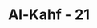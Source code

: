 ---
title: "Al-Kahf - 21"
no: 21
arabic_no: ٢١
ayah: وَكَذٰلِكَ اَعْثَرْنَا عَلَيْهِمْ لِيَعْلَمُوْٓا اَنَّ وَعْدَ اللّٰهِ حَقٌّ وَّاَنَّ السَّاعَةَ لَا رَيْبَ فِيْهَاۚ اِذْ يَتَنَازَعُوْنَ بَيْنَهُمْ اَمْرَهُمْ فَقَالُوا ابْنُوْا عَلَيْهِمْ بُنْيَانًاۗ رَبُّهُمْ اَعْلَمُ بِهِمْۗ قَالَ الَّذِيْنَ غَلَبُوْا عَلٰٓى اَمْرِهِمْ لَنَتَّخِذَنَّ عَلَيْهِمْ مَّسْجِدًا
translation: "Dan demikian (pula) Kami perlihatkan (manusia) dengan mereka, agar mereka tahu, bahwa janji Allah benar, dan bahwa (kedatangan) hari Kiamat tidak ada keraguan padanya. Ketika mereka berselisih tentang urusan mereka, maka mereka berkata, “Dirikanlah sebuah bangunan di atas (gua) mereka, Tuhan mereka lebih mengetahui tentang mereka.” Orang yang berkuasa atas urusan mereka berkata, “Kami pasti akan mendirikan sebuah rumah ibadah di atasnya.”"
tafsir: "Dalam ayat ini, dijelaskan keadaan mereka selanjutnya. Setelah Tamlikha pergi ke kota untuk berbelanja dengan membawa uang perak dari kawan-kawannya, ia melihat suasana kota Ephesus yang jauh berbeda dari apa yang diperkirakan. Saat datang ke kota itu, dia menemukan rakyatnya sudah beriman kepada Tuhan Yang Maha Esa. Namun demikian, di antara rakyatnya ada beriman penuh kepada kejadian hari kiamat, dan ada yang masih ragu. Ada yang mengatakan kiamat itu dengan roh saja, ada pula yang mengatakan kiamat itu dengan roh dan jasad.\n\nSebagaimana Allah membangkitkan Ashhabul Kahf itu dari tidurnya, supaya saling bertanya satu sama lain tentang diri mereka, sehingga keimanan mereka bertambah sempurna, demikian pulalah Tuhan mempertemukan penduduk kota itu dengan Ashhabul Kahf, ketika mereka berselisih tentang masalah hari kiamat. Dengan peristiwa Ashhabul Kahf, perselisihan mereka akan lenyap dan keimanan mereka kepada kekuasaan Tuhan akan menjadi sempurna. Mereka yakin bahwa hari kiamat itu benar-benar akan terjadi dan manusia akan dibangkitkan dari kubur dengan tubuh dan rohnya, seperti kebangkitan Ashhabul Kahf itu.\n\nMenurut riwayat Israiliyat, pangkal pertemuan mereka dengan Tamlikha terjadi ketika dia mengeluarkan uang peraknya untuk membayar harga makanan yang dibelinya. Pada uang perak itu terdapat gambar raja Decyanus. Penjual bahan makanan itu menjadi heran dan kaget. Ia lalu membawa mata uang logam tersebut kepada pejabat di kota itu, Tamlikha ditanya dan diperiksa. Akhir dari pemeriksaan itu adalah pengakuan tamlikha mengenai siapa dirinya dan menunjukkan gua tempat mereka bersembunyi. Peristiwa ini menimbulkan kegemparan dalam masyarakat. Rakyat dan raja menyaksikan kejadian luar biasa yang membawa mereka kepada keyakinan akan terjadinya hari kebangkitan. Golongan yang sebelumnya ragu terhadap hari kiamat, dengan kesaksian mereka terhadap peristiwa ini, berubah menjadi beriman dengan iman yang sempurna bahwa Allah swt kuasa menghidupkan orang yang sudah mati, dan mengembalikan jasad mereka sebagaimana bentuk semula ketika roh itu meninggalkan jasad. Maka dalam ayat ini, Allah swt menyatakan bahwa dipertemukannya Ashhabul Kahf dengan penduduk kota Ephesus itu supaya mereka mengetahui dengan yakin bahwa janji Allah itu benar dan kedatangan hari kiamat (hari kebangkitan) tidak diragukan lagi.\n\nSetelah pertemuan antara raja dan pemuka masyarakat dengan Ashhabul Kahf itu berakhir, maka Ashhabul Kahf kembali ke tempat pembaringanya. Pada waktu itulah, Allah swt mencabut roh mereka untuk diangkat ke sisi-Nya. Kemudian raja dan para pemuka masyarakat itu mengadakan musyawarah. Sebagian dari mereka berkata kepada yang lain, \"Dirikanlah sebuah bangunan besar sebagai peringatan di dekat mulut gua itu.\" Orang yang berkuasa di antara mereka berkata, \"Kami benar-benar akan mem-bangun sebuah tempat ibadah di dekat mulut gua mereka.\" Kedua pihak ingin memuliakan Ashhabul Kahf itu, tetapi mereka berbeda pendapat tentang caranya. Satu pihak menghendaki mendirikan sebuah bangunan besar, sedang pihak yang lainnya ingin mendirikan sebuah masjid untuk tempat beribadah bagi mereka. Tentang apakah penduduk Ephesus mendirikan sebuah bangunan untuk peringatan atau mereka mendirikan sebuah masjid untuk tempat beribadah di atas gua itu hanya Allah yang mengetahuinya.\n\nMembangun masjid dekat kuburan tidak dilarang oleh agama. Tetapi agama sangat melarang menjadikan kuburan sebagai tempat ibadah, sebagaimana sabda Rasulullah saw:\n\nAllah mengutuk orang Yahudi dan Nasrani yang menjadikan kuburan Nabi mereka menjadi tempat ibadah\". (Riwayat al-Bukhari dari 'aisyah dan 'Abdullah bin 'Abbas)\n\nIslam sangat melarang umatnya menjadikan kuburan sebagai tempat beribadah untuk memuliakan orang-orang yang dikubur itu. Bahkan sebagian ulama, seperti Ibnu Hajar dalam kitabnya az-Zawajir memandang perbuatan itu sebagai dosa besar, berdasarkan hadis-hadis yang disebutkan. Dalam sejarah terbukti kuburan para nabi atau wali yang dibangun dalam tempat ibadah cenderung membawa orang kepada penghormatan yang berlebih-lebihan terhadap kuburan itu. Hal ini membuka peluang terjadinya perbuatan syirik."
---